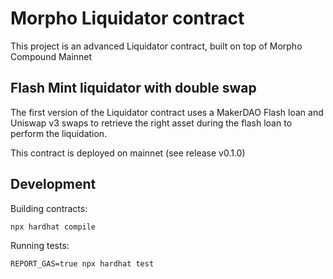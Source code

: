 # Morpho Liquidator contract

This project is an advanced Liquidator contract, built on top of Morpho Compound Mainnet

## Flash Mint liquidator with double swap

The first version of the Liquidator contract uses a MakerDAO Flash loan and Uniswap v3 swaps to
retrieve the right asset during the flash loan to perform the liquidation.

This contract is deployed on mainnet (see release v0.1.0)

## Development

Building contracts:

```shell
npx hardhat compile
```

Running tests:

```shell
REPORT_GAS=true npx hardhat test
```
